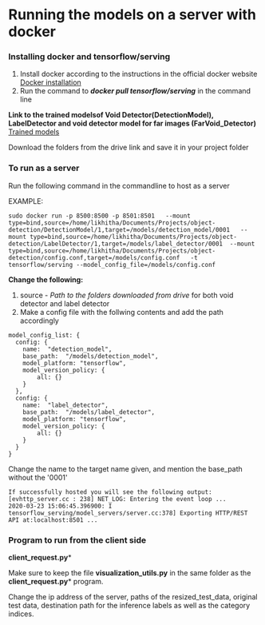 # Running the models on a server with docker

### **Installing docker and tensorflow/serving**
1. Install docker according to the instructions in the official docker website [Docker installation](https://docs.docker.com/install/) </br>
2. Run the command to ***docker pull tensorflow/serving*** in the command line  </br>


**Link to the trained modelsof Void Detector(DetectionModel), LabelDetector and void detector model for far images (FarVoid_Detector)** </br> 
[Trained models](https://drive.google.com/open?id=1I0Ey3kGSOjUn3HBk7iC0BWi5t_XaedN4)

Download the folders from the drive link and save it in your project folder

### **To run as a server**
Run the following command in the commandline to host as a server</br>

EXAMPLE:</br>
```
sudo docker run -p 8500:8500 -p 8501:8501   --mount type=bind,source=/home/likhitha/Documents/Projects/object-detection/DetectionModel/1,target=/models/detection_model/0001   --mount type=bind,source=/home/likhitha/Documents/Projects/object-detection/LabelDetector/1,target=/models/label_detector/0001  --mount type=bind,source=/home/likhitha/Documents/Projects/object-detection/config.conf,target=/models/config.conf   -t tensorflow/serving --model_config_file=/models/config.conf
```
**Change the following:** </br>
1. source - *Path to the folders downloaded from drive* for both void detector and label detector </br>
2. Make a config file with the follwing contents and add the path accordingly </br> 

```
model_config_list: {
  config: {
    name:  "detection_model",
    base_path:  "/models/detection_model",
    model_platform: "tensorflow",
    model_version_policy: {
        all: {}
    }
  },
  config: {
    name:  "label_detector",
    base_path:  "/models/label_detector",
    model_platform: "tensorflow",
    model_version_policy: {
        all: {}
    }
  }
}
```

Change the name to the target name given, and mention the base_path without the '0001' </br>
```
If successfully hosted you will see the following output:
[evhttp_server.cc : 238] NET_LOG: Entering the event loop ...
2020-03-23 15:06:45.396900: I tensorflow_serving/model_servers/server.cc:378] Exporting HTTP/REST API at:localhost:8501 ...
```
### **Program to run from the client side**
**client_request.py*** </br>

Make sure to keep the file **visualization_utils.py** in the same folder as the **client_request.py*** program.</br>

Change the ip address of the server, paths of the resized_test_data, original test data, destination path for the inference labels as well as the category indices.</br>
